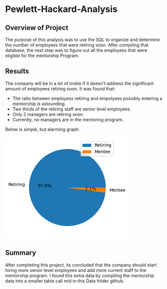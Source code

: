 # Pewlett-Hackard-Analysis

## Overview of Project

The purpose of this analysis was to use the SQL to organize and determine the number of employees that were retiring soon. 
After compiling that database, the next step was to figure out all the employees that were eligible for the mentorship Program.    

## Results

The company will be in a lot of troble if it doesn't address the significant amount of employees retiring soon. It was found that:
- The ratio between employess retiring and empolyees possibly entering a mentorship is astounding.
- Two thirds of the retiring staff are senior level employees.
- Only 2 managers are retiring soon. 
- Currently, no managers are in the mentoring program.

Below is simple, but alarming graph. 

![This is an image](Data/EmployeeDiff.png)

## Summary
       
After completing this project, its concluded that the company should start hiring more senior level employees and add more current staff 
to the mentorship program. I found this extra data by compiling the mentorship data into a smaller table call mid in this Data folder github. 
